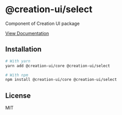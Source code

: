 # @creation-ui/select

Component of Creation UI package

[View Documentation](https://creation-ui.dev/)

## Installation

```bash
# With yarn
yarn add @creation-ui/core @creation-ui/select

# With npm
npm install @creation-ui/core @creation-ui/select
```

## License

MIT
